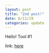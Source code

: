 ```yaml
---
layout: post
title: "2nd post!"
date: 6/11/19
categories: update
---
```

Hello! Tool #1

link: [here][hello]

[hello]: https://hello.com
